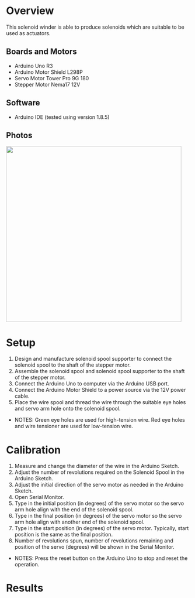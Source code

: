 # Overview
This solenoid winder is able to produce solenoids which are suitable to be used as actuators.

## Boards and Motors
 - Arduino Uno R3
 - Arduino Motor Shield L298P
 - Servo Motor Tower Pro 9G 180
 - Stepper Motor Nema17 12V
   
## Software
 - Arduino IDE (tested using version 1.8.5)
 
## Photos
 <img src=""  width="480">
 
# Setup
 1. Design and manufacture solenoid spool supporter to connect the solenoid spool to the shaft of the stepper motor.
 2. Assemble the solenoid spool and solenoid spool supporter to the shaft of the stepper motor.
 3. Connect the Arduino Uno to computer via the Arduino USB port.
 4. Connect the Arduino Motor Shield to a power source via the 12V power cable.
 5. Place the wire spool and thread the wire through the suitable eye holes and servo arm hole onto the solenoid spool.
 * NOTES: Green eye holes are used for high-tension wire. Red eye holes and wire tensioner are used for low-tension wire.
 
# Calibration
 1. Measure and change the diameter of the wire in the Arduino Sketch.
 2. Adjust the number of revolutions required on the Solenoid Spool in the Arduino Sketch.
 3. Adjust the initial direction of the servo motor as needed in the Arduino Sketch.
 4. Open Serial Monitor.
 5. Type in the initial position (in degrees) of the servo motor so the servo arm hole align with the end of the solenoid spool.
 6. Type in the final position (in degrees) of the servo motor so the servo arm hole align with another end of the solenoid spool.
 7. Type in the start position (in degrees) of the servo motor. Typically, start position is the same as the final position.
 8. Number of revolutions spun, number of revolutions remaining and position of the servo (degrees) will be shown in the Serial Monitor.
 * NOTES: Press the reset button on the Arduino Uno to stop and reset the operation.
 
# Results
